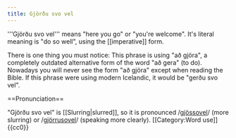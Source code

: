 ```yaml
---
title: Gjörðu svo vel
---
```


<level a2/>

'''Gjörðu svo vel''' means "here you go" or "you're welcome". It's literal meaning is "do so well", using the [[imperative]] form.

There is one thing you must notice: This phrase is using "að gjöra", a completely outdated alternative form of the word "að gera" (to do). Nowadays you will never see the form "að gjöra" except when reading the Bible. If this phrase were using modern Icelandic, it would be "gerðu svo vel".

==Pronunciation==

"Gjörðu svo vel" is [[Slurring|slurred]], so it is pronounced /<u>gjössovel</u>/ (more slurring) or /<u>gjörrusovel</u>/ (speaking more clearly).
[[Category:Word use]]
<noinclude>{{cc0}}</noinclude>